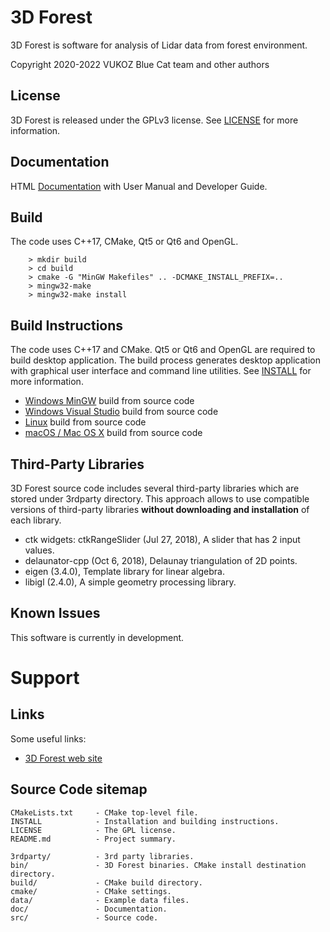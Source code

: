 # 3D Forest
3D Forest is software for analysis of Lidar data from forest environment.

Copyright 2020-2022 VUKOZ
Blue Cat team and other authors

## License
3D Forest is released under the GPLv3 license.
See [LICENSE](LICENSE) for more information.

## Documentation
HTML [Documentation](https://vukoz-oel.github.io/3d-forest-documentation/3d-forest-user-manual.html)
with User Manual and Developer Guide.

## Build
The code uses C++17, CMake, Qt5 or Qt6 and OpenGL.
```
    > mkdir build
    > cd build
    > cmake -G "MinGW Makefiles" .. -DCMAKE_INSTALL_PREFIX=..
    > mingw32-make
    > mingw32-make install
```

## Build Instructions
The code uses C++17 and CMake. Qt5 or Qt6 and OpenGL are required to build desktop application.
The build process generates desktop application with graphical user interface and command line utilities.
See [INSTALL](INSTALL) for more information.

- [Windows MinGW](https://vukoz-oel.github.io/3d-forest-documentation/3d-forest-developer-guide.html#build-windows-make) build from source code
- [Windows Visual Studio](https://vukoz-oel.github.io/3d-forest-documentation/3d-forest-developer-guide.html#build-windows-visual-studio) build from source code
- [Linux](https://vukoz-oel.github.io/3d-forest-documentation/3d-forest-developer-guide.html#build-linux-make) build from source code
- [macOS / Mac OS X](https://vukoz-oel.github.io/3d-forest-documentation/3d-forest-developer-guide.html#build-macos-make) build from source code

## Third-Party Libraries
3D Forest source code includes several third-party libraries which are stored
under 3rdparty directory. This approach allows to use compatible versions of
third-party libraries **without downloading and installation** of each library.

- ctk widgets: ctkRangeSlider (Jul 27, 2018), A slider that has 2 input values.
- delaunator-cpp (Oct 6, 2018), Delaunay triangulation of 2D points.
- eigen (3.4.0), Template library for linear algebra.
- libigl (2.4.0), A simple geometry processing library.

## Known Issues
This software is currently in development.

# Support
## Links

Some useful links:

- [3D Forest web site](https://www.3dforest.eu/)

## Source Code sitemap
```
CMakeLists.txt     - CMake top-level file.
INSTALL            - Installation and building instructions.
LICENSE            - The GPL license.
README.md          - Project summary.

3rdparty/          - 3rd party libraries.
bin/               - 3D Forest binaries. CMake install destination directory.
build/             - CMake build directory.
cmake/             - CMake settings.
data/              - Example data files.
doc/               - Documentation.
src/               - Source code.
```